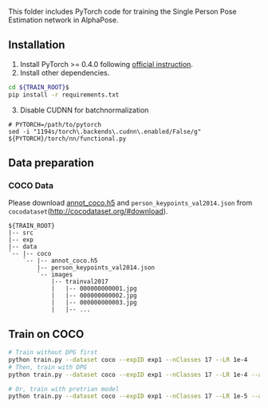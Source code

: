 This folder includes PyTorch code for training the Single Person Pose Estimation network in AlphaPose.

## Installation
1. Install PyTorch >= 0.4.0 following [official instruction](https://pytorch.org/get-started/locally/).
2. Install other dependencies.
``` bash
cd ${TRAIN_ROOT}$
pip install -r requirements.txt
```
3. Disable CUDNN for batchnormalization
```
# PYTORCH=/path/to/pytorch
sed -i "1194s/torch\.backends\.cudnn\.enabled/False/g" ${PYTORCH}/torch/nn/functional.py
```

## Data preparation

### COCO Data
Please download [annot_coco.h5](https://drive.google.com/open?id=1OviCQgzKO2t0gh4Me0MXfi6xgXyTWC5T) and `person_keypoints_val2014.json` from `cocodataset`(http://cocodataset.org/#download).
```
${TRAIN_ROOT}
|-- src
|-- exp
|-- data
`-- |-- coco
    `-- |-- annot_coco.h5
        |-- person_keypoints_val2014.json
        `-- images
            |-- trainval2017
            |   |-- 000000000001.jpg
            |   |-- 000000000002.jpg
            |   |-- 000000000003.jpg
            |   |-- ... 
```

## Train on COCO
``` bash
# Train without DPG first
python train.py --dataset coco --expID exp1 --nClasses 17 --LR 1e-4
# Then, train with DPG
python train.py --dataset coco --expID exp1 --nClasses 17 --LR 1e-4 --addDPG

# Or, train with pretrian model
python train.py --dataset coco --expID exp1 --nClasses 17 --LR 1e-5 --addDPG --loadModel #{MODEL_DIR}
```


